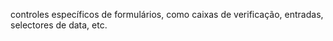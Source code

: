 controles específicos de formulários, como caixas de verificação, entradas, selectores de data, etc.